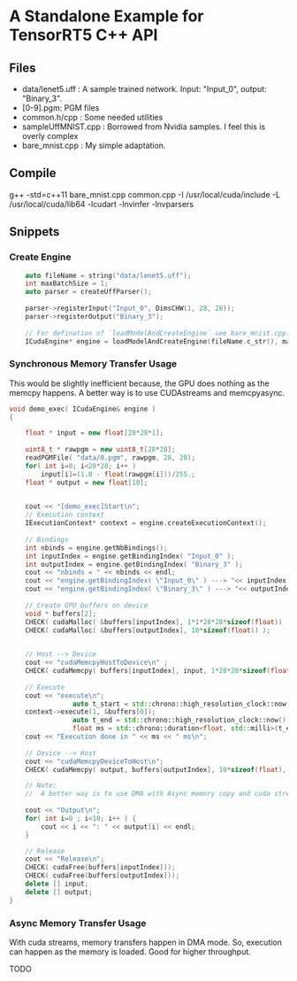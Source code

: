 # A Standalone Example for TensorRT5 C++ API

## Files 
- data/lenet5.uff : A sample trained network. Input: "Input_0", output: "Binary_3". 
- [0-9].pgm: PGM files 
- common.h/cpp : Some needed utilities
- sampleUffMNIST.cpp : Borrowed from Nvidia samples. I feel this is overly complex
- bare_mnist.cpp : My simple adaptation. 

## Compile
g++ -std=c++11 bare_mnist.cpp common.cpp -I /usr/local/cuda/include -L /usr/local/cuda/lib64 -lcudart -lnvinfer -lnvparsers


## Snippets 

### Create Engine
```c++
	auto fileName = string("data/lenet5.uff");
    int maxBatchSize = 1;
	auto parser = createUffParser();
    
    parser->registerInput("Input_0", DimsCHW(1, 28, 28));
    parser->registerOutput("Binary_3");
    
    // For defination of `loadModelAndCreateEngine` see bare_mnist.cpp. It can be copied as it is. 
    ICudaEngine* engine = loadModelAndCreateEngine(fileName.c_str(), maxBatchSize, parser);
```

### Synchronous Memory Transfer Usage 
This would be slightly inefficient because, the GPU does nothing as the memcpy happens. A better way is to use
CUDAstreams and memcpyasync.  

```c++
void demo_exec( ICudaEngine& engine )
{

	float * input = new float[28*28*1]; 
	
	uint8_t * rawpgm = new uint8_t[28*28];
    readPGMFile( "data/0.pgm", rawpgm, 28, 28);
	for( int i=0; i<28*28; i++ ) 
		input[i]=(1.0 - float(rawpgm[i]))/255.; 
	float * output = new float[10]; 
	

	cout << "[demo_exec]Start\n"; 
	// Execution context 
    IExecutionContext* context = engine.createExecutionContext();
    
    // Bindings
    int nbinds = engine.getNbBindings(); 
    int inputIndex = engine.getBindingIndex( "Input_0" );
    int outputIndex = engine.getBindingIndex( "Binary_3" );
    cout << "nbinds = " << nbinds << endl;
    cout << "engine.getBindingIndex( \"Input_0\" ) ---> "<< inputIndex << endl; //0
    cout << "engine.getBindingIndex( \"Binary_3\" ) ---> "<< outputIndex << endl; //1
    
	// Create GPU buffers on device 
    void * buffers[2];
	CHECK( cudaMalloc( &buffers[inputIndex], 1*1*28*28*sizeof(float)) );
	CHECK( cudaMalloc( &buffers[outputIndex], 10*sizeof(float)) );

	
	// Host --> Device 
	cout << "cudaMemcpyHostToDevice\n" ;
	CHECK( cudaMemcpy( buffers[inputIndex], input, 1*28*28*sizeof(float), cudaMemcpyHostToDevice ) );
	
	// Execute 
	cout << "execute\n";
	            auto t_start = std::chrono::high_resolution_clock::now();
    context->execute(1, &buffers[0]);
                auto t_end = std::chrono::high_resolution_clock::now();
                float ms = std::chrono::duration<float, std::milli>(t_end - t_start).count();
    cout << "Execution done in " << ms << " ms\n"; 
    
    // Device --> Host
	cout << "cudaMemcpyDeviceToHost\n";
	CHECK( cudaMemcpy( output, buffers[outputIndex], 10*sizeof(float), cudaMemcpyDeviceToHost ) );

	// Note: 
	// 	A better way is to use DMA with Async memory copy and cuda streams. See sampleMNISTAPI.cpp to know how to do it.	
	
	cout << "Output\n";
	for( int i=0 ; i<10; i++ ) {
		cout << i << ": " << output[i] << endl;
	}

	// Release 
	cout << "Release\n";
	CHECK( cudaFree(buffers[inputIndex]));
	CHECK( cudaFree(buffers[outputIndex]));
	delete [] input; 
	delete [] output;
}
```


### Async Memory Transfer Usage
With cuda streams, memory transfers happen in DMA mode. So, execution can happen as the memory is loaded. 
Good for higher throughput. 

TODO 
